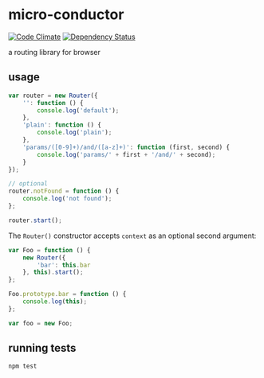 # micro-conductor

[![Code Climate](https://codeclimate.com/github/markhovskiy/micro-conductor/badges/gpa.svg)](https://codeclimate.com/github/markhovskiy/micro-conductor)
[![Dependency Status](https://david-dm.org/markhovskiy/micro-conductor.svg)](https://david-dm.org/markhovskiy/micro-conductor)

a routing library for browser

## usage

```js
var router = new Router({
    '': function () {
        console.log('default');
    },
    'plain': function () {
        console.log('plain');
    },
    'params/([0-9]+)/and/([a-z]+)': function (first, second) {
        console.log('params/' + first + '/and/' + second);
    }
});

// optional
router.notFound = function () {
    console.log('not found');
};

router.start();
```

The `Router()` constructor accepts `context` as an optional second argument:

```js
var Foo = function () {
    new Router({
        'bar': this.bar
    }, this).start();
};

Foo.prototype.bar = function () {
    console.log(this);
};

var foo = new Foo;
```

## running tests

```bash
npm test
```
